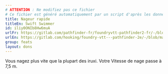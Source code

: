 ```yaml
---
# ATTENTION : Ne modifiez pas ce fichier
# Ce fichier est généré automatiquement par un script d'après les données du module Foundry VTT officiel et de sa traduction
title: Nageur rapide
titleEn: Swift Swimmer
id: iliy0ONIb8Hw6muA
urlFr: https://gitlab.com/pathfinder-fr/foundryvtt-pathfinder2-fr/-/blob/master/data/feats/iliy0ONIb8Hw6muA.htm
urlEn: https://gitlab.com/hooking/foundry-vtt---pathfinder-2e/-/blob/master/packs/data/feats.db/swift-swimmer.json
group: feats
layout: dons
---
```

Vous nagez plus vite que la plupart des iruxi. Votre Vitesse de nage passe à 7,5 m.


